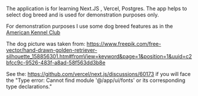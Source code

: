 The application is for learning Next.JS , Vercel, Postgres.
The app helps to select dog breed and is used for demonstration purposes only.

For demonstration purposes I use some dog breed features as in the   
[American Kennel Club](https://www.akc.org/)


The dog picture was taken from: https://www.freepik.com/free-vector/hand-drawn-golden-retriever-silhouette_158856301.htm#fromView=keyword&page=1&position=1&uuid=c2bfcc9c-9526-483f-a8ad-58f563dd3b8e

See the: https://github.com/vercel/next.js/discussions/60173 if you will face the "Type error: Cannot find module '@/app/ui/fonts' or its corresponding type declarations." 

